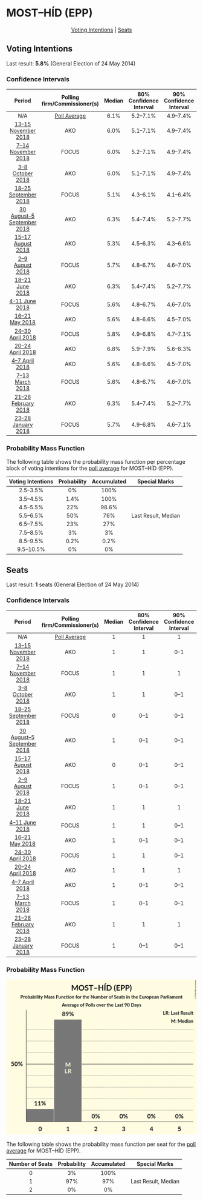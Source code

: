 # MOST–HÍD (EPP)

<p align="center"><a href="#voting-intentions">Voting Intentions</a> | <a href="#seats">Seats</a></p>

## Voting Intentions

Last result: **5.8%** (General Election of 24 May 2014)

### Confidence Intervals

| Period     | Polling firm/Commissioner(s) | Median | 80% Confidence Interval | 90% Confidence Interval | 95% Confidence Interval | 99% Confidence Interval |
|:----------:|:----------------:|:-----------:|:-----------------------:|:-----------------------:|:-----------------------:|:-----------------------:|
| N/A | [Poll Average](average.html) | 6.1% | 5.2–7.1% | 4.9–7.4% | 4.7–7.7% | 4.3–8.2% |
| [13–15 November 2018](2018-11-15-AKO.html) | AKO | 6.0% | 5.1–7.1% | 4.9–7.4% | 4.7–7.7% | 4.3–8.2% |
| [7–14 November 2018](2018-11-14-FOCUS.html) | FOCUS | 6.0% | 5.2–7.1% | 4.9–7.4% | 4.7–7.7% | 4.3–8.2% |
| [3–8 October 2018](2018-10-08-AKO.html) | AKO | 6.0% | 5.1–7.1% | 4.9–7.4% | 4.7–7.7% | 4.3–8.2% |
| [18–25 September 2018](2018-09-25-FOCUS.html) | FOCUS | 5.1% | 4.3–6.1% | 4.1–6.4% | 3.9–6.7% | 3.6–7.2% |
| [30 August–5 September 2018](2018-09-05-AKO.html) | AKO | 6.3% | 5.4–7.4% | 5.2–7.7% | 5.0–8.0% | 4.6–8.5% |
| [15–17 August 2018](2018-08-17-AKO.html) | AKO | 5.3% | 4.5–6.3% | 4.3–6.6% | 4.1–6.9% | 3.7–7.4% |
| [2–9 August 2018](2018-08-09-FOCUS.html) | FOCUS | 5.7% | 4.8–6.7% | 4.6–7.0% | 4.4–7.3% | 4.0–7.8% |
| [18–21 June 2018](2018-06-21-AKO.html) | AKO | 6.3% | 5.4–7.4% | 5.2–7.7% | 5.0–8.0% | 4.6–8.5% |
| [4–11 June 2018](2018-06-11-FOCUS.html) | FOCUS | 5.6% | 4.8–6.7% | 4.6–7.0% | 4.4–7.2% | 4.0–7.7% |
| [16–21 May 2018](2018-05-21-AKO.html) | AKO | 5.6% | 4.8–6.6% | 4.5–7.0% | 4.3–7.2% | 4.0–7.7% |
| [24–30 April 2018](2018-04-30-FOCUS.html) | FOCUS | 5.8% | 4.9–6.8% | 4.7–7.1% | 4.5–7.4% | 4.1–7.9% |
| [20–24 April 2018](2018-04-24-AKO.html) | AKO | 6.8% | 5.9–7.9% | 5.6–8.3% | 5.4–8.5% | 5.0–9.1% |
| [4–7 April 2018](2018-04-07-AKO.html) | AKO | 5.6% | 4.8–6.6% | 4.5–7.0% | 4.3–7.2% | 4.0–7.7% |
| [7–13 March 2018](2018-03-13-FOCUS.html) | FOCUS | 5.6% | 4.8–6.7% | 4.6–7.0% | 4.4–7.2% | 4.0–7.8% |
| [21–26 February 2018](2018-02-26-AKO.html) | AKO | 6.3% | 5.4–7.4% | 5.2–7.7% | 5.0–8.0% | 4.6–8.5% |
| [23–28 January 2018](2018-01-28-FOCUS.html) | FOCUS | 5.7% | 4.9–6.8% | 4.6–7.1% | 4.5–7.3% | 4.1–7.9% |

### Probability Mass Function

The following table shows the probability mass function per percentage block of voting intentions for the [poll average](average.html) for MOST–HÍD (EPP).

| Voting Intentions | Probability | Accumulated | Special Marks |
|:-----------------:|:-----------:|:-----------:|:-------------:|
| 2.5–3.5% | 0% | 100% |  |
| 3.5–4.5% | 1.4% | 100% |  |
| 4.5–5.5% | 22% | 98.6% |  |
| 5.5–6.5% | 50% | 76% | Last Result, Median |
| 6.5–7.5% | 23% | 27% |  |
| 7.5–8.5% | 3% | 3% |  |
| 8.5–9.5% | 0.2% | 0.2% |  |
| 9.5–10.5% | 0% | 0% |  |


## Seats

Last result: **1** seats (General Election of 24 May 2014)

### Confidence Intervals

| Period     | Polling firm/Commissioner(s) | Median | 80% Confidence Interval | 90% Confidence Interval | 95% Confidence Interval | 99% Confidence Interval |
|:----------:|:----------------:|:------:|:-----------------------:|:-----------------------:|:-----------------------:|:-----------------------:|
| N/A | [Poll Average](average.html) | 1 | 1 | 1 | 0–1 | 0–1 |
| [13–15 November 2018](2018-11-15-AKO.html) | AKO | 1 | 1 | 0–1 | 0–1 | 0–1 |
| [7–14 November 2018](2018-11-14-FOCUS.html) | FOCUS | 1 | 1 | 1 | 1 | 0–1 |
| [3–8 October 2018](2018-10-08-AKO.html) | AKO | 1 | 1 | 0–1 | 0–1 | 0–1 |
| [18–25 September 2018](2018-09-25-FOCUS.html) | FOCUS | 0 | 0–1 | 0–1 | 0–1 | 0–1 |
| [30 August–5 September 2018](2018-09-05-AKO.html) | AKO | 1 | 0–1 | 0–1 | 0–1 | 0–1 |
| [15–17 August 2018](2018-08-17-AKO.html) | AKO | 0 | 0–1 | 0–1 | 0–1 | 0–1 |
| [2–9 August 2018](2018-08-09-FOCUS.html) | FOCUS | 1 | 0–1 | 0–1 | 0–1 | 0–1 |
| [18–21 June 2018](2018-06-21-AKO.html) | AKO | 1 | 1 | 1 | 1 | 0–1 |
| [4–11 June 2018](2018-06-11-FOCUS.html) | FOCUS | 1 | 1 | 0–1 | 0–1 | 0–1 |
| [16–21 May 2018](2018-05-21-AKO.html) | AKO | 1 | 0–1 | 0–1 | 0–1 | 0–1 |
| [24–30 April 2018](2018-04-30-FOCUS.html) | FOCUS | 1 | 1 | 0–1 | 0–1 | 0–1 |
| [20–24 April 2018](2018-04-24-AKO.html) | AKO | 1 | 1 | 1 | 1 | 1–2 |
| [4–7 April 2018](2018-04-07-AKO.html) | AKO | 1 | 0–1 | 0–1 | 0–1 | 0–1 |
| [7–13 March 2018](2018-03-13-FOCUS.html) | FOCUS | 1 | 0–1 | 0–1 | 0–1 | 0–1 |
| [21–26 February 2018](2018-02-26-AKO.html) | AKO | 1 | 1 | 1 | 0–1 | 0–1 |
| [23–28 January 2018](2018-01-28-FOCUS.html) | FOCUS | 1 | 0–1 | 0–1 | 0–1 | 0–1 |

### Probability Mass Function

![Graph with seats probability mass function not yet produced](average-seats-pmf-most–hídepp.png "Seats Probability Mass Function")

The following table shows the probability mass function per seat for the [poll average](average.html) for MOST–HÍD (EPP).

| Number of Seats | Probability | Accumulated | Special Marks |
|:---------------:|:-----------:|:-----------:|:-------------:|
| 0 | 3% | 100% |  |
| 1 | 97% | 97% | Last Result, Median |
| 2 | 0% | 0% |  |


